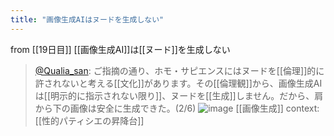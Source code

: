 ```yaml
---
title: "画像生成AIはヌードを生成しない"
---
```


from [[19日目]]
[[画像生成AI]]は[[ヌード]]を生成しない
> [@Qualia_san](https://twitter.com/Qualia_san/status/1592178320917278724?s=20&t=kJii9tGR4rIPzaJmFTNOfQ): ご指摘の通り、ホモ・サピエンスにはヌードを[[倫理]]的に許されないと考える[[文化]]があります。その[[倫理観]]から、画像生成AIは[[明示的に指示されない限り]]、ヌードを[[生成]]しません。だから、肩から下の画像は安全に生成できた。(2/6)
> ![image](https://pbs.twimg.com/media/FhiNs9iUYAY3OJu.png)
[[画像生成]]
context: [[性的パティシエの昇降台]]
